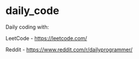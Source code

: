 # daily_code
Daily coding with:


  LeetCode - https://leetcode.com/
  
  Reddit - https://www.reddit.com/r/dailyprogrammer/
